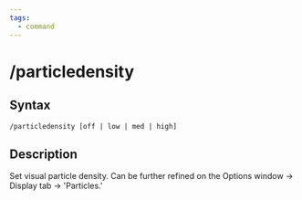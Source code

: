 ```yaml
---
tags:
  - command
---
```


# /particledensity

## Syntax

<!--cmd-syntax-start-->
```eqcommand
/particledensity [off | low | med | high]
```
<!--cmd-syntax-end-->

## Description

<!--cmd-desc-start-->
Set visual particle density. Can be further refined on the Options window -> Display tab -> 'Particles.'
<!--cmd-desc-end-->